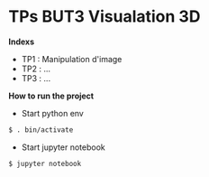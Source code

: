 # TPs BUT3 Visualation 3D

**Indexs**

- TP1 : Manipulation d'image
- TP2 : ...
- TP3 : ...


**How to run the project**

- Start python env

```sh
$ . bin/activate
```

- Start jupyter notebook

```sh
$ jupyter notebook
```
